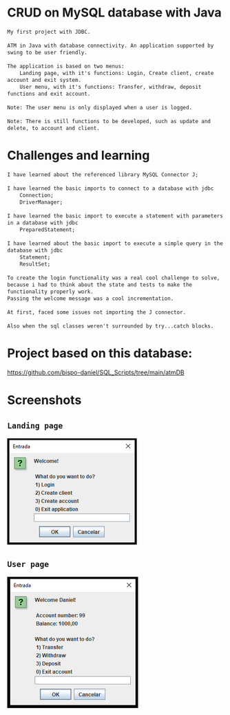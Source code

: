 # CRUD on MySQL database with Java
    My first project with JDBC.

    ATM in Java with database connectivity. An application supported by swing to be user friendly.

    The application is based on two menus:
        Landing page, with it's functions: Login, Create client, create account and exit system.
        User menu, with it's functions: Transfer, withdraw, deposit functions and exit account.

    Note: The user menu is only displayed when a user is logged.

    Note: There is still functions to be developed, such as update and delete, to account and client.

# Challenges and learning
    I have learned about the referenced library MySQL Connector J;

    I have learned the basic imports to connect to a database with jdbc
        Connection;
        DriverManager;

    I have learned the basic import to execute a statement with parameters in a database with jdbc
        PreparedStatement;
        
    I have learned about the basic import to execute a simple query in the database with jdbc
        Statement;
        ResultSet;

    To create the login functionality was a real cool challenge to solve, 
    because i had to think about the state and tests to make the functionality properly work. 
    Passing the welcome message was a cool incrementation.

    At first, faced some issues not importing the J connector.

    Also when the sql classes weren't surrounded by try...catch blocks.

# Project based on this database:
https://github.com/bispo-daniel/SQL_Scripts/tree/main/atmDB

# Screenshots
## `Landing page`
![all-text](https://github.com/bispo-daniel/CRUD_JavaATM/blob/main/Screenshots/LandingPageScreenshot.png)

## `User page`
![all-text](https://github.com/bispo-daniel/CRUD_JavaATM/blob/main/Screenshots/UserPageScreenshot.png)